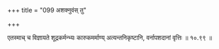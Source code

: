 +++
title = "099 अशक्नुवंस् तु"

+++

एतस्माच् च विज्ञायते शूद्रकर्मन्भ्यः कारुकमर्माण्य् अत्यन्तनिकृष्टानि, वर्नापशदानां वृत्तिः ॥ १०.९९ ॥